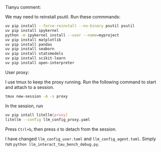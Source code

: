 


Tianyu comment:

We may need to reinstall psutil. Run these commmands:

```sh
uv pip install --force-reinstall --no-binary psutil psutil
uv pip install ipykernel
python -m ipykernel install --user --name=myproject
uv pip install matplotlib
uv pip install pandas
uv pip install seaborn
uv pip install statsmodels
uv pip install scikit-learn
uv pip install open-interpreter
```

User proxy:

I use tmux to keep the proxy running. Run the following command to start and attach to a session. 

```sh
tmux new-session -A -s proxy
```

In the session, run

```sh
uv pip intall litellm[proxy]
litellm --config llm_config_proxy.yaml
```
Press ``Ctrl+b``, then press ``d`` to detach from the session.

I have changed ``llm_config_user.toml`` and ``llm_config_agent.toml``. Simply run ``python llm_interact_tau_bench_debug.py``.

